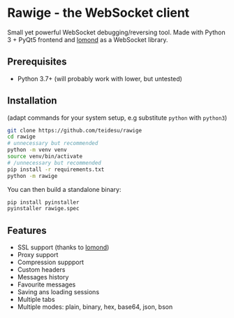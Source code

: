 # Rawige - the WebSocket client
Small yet powerful WebSocket debugging/reversing tool. Made with Python 3 + PyQt5 frontend and
[lomond][1] as a WebSocket library.

## Prerequisites
 - Python 3.7+ (will probably work with lower, but untested)
 
## Installation
(adapt commands for your system setup, e.g substitute `python` with `python3`)
```bash
git clone https://github.com/teidesu/rawige
cd rawige
# unnecessary but recommended
python -m venv venv
source venv/bin/activate
# /unnecessary but recommended
pip install -r requirements.txt
python -m rawige
```
You can then build a standalone binary:
```bash
pip install pyinstaller
pyinstaller rawige.spec 
```

## Features
 - SSL support (thanks to [lomond][1])
 - Proxy support
 - Compression suppport
 - Custom headers
 - Messages history
 - Favourite messages
 - Saving ans loading sessions
 - Multiple tabs
 - Multiple modes: plain, binary, hex, base64, json, bson

[1]: (https://github.com/wildfoundry/dataplicity-lomond)